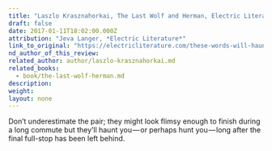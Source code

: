 ```yaml
---
title: "Laszlo Krasznahorkai, The Last Wolf and Herman, Electric Literature"
draft: false
date: 2017-01-11T18:02:00.000Z
attribution: "Jeva Langer, *Electric Literature*"
link_to_original: "https://electricliterature.com/these-words-will-haunt-you-a8313957a4a5#.4qt0tdqab"
nd_author_of_this_review:
related_author: author/laszlo-krasznahorkai.md
related_books:
  - book/the-last-wolf-herman.md
description:
weight:
layout: none
---
```

Don’t underestimate the pair; they might look flimsy enough to finish during a long commute but they’ll haunt you — or perhaps hunt you — long after the final full-stop has been left behind.

